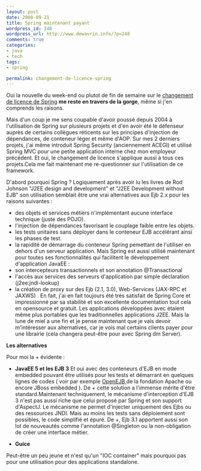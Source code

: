 ```yaml
--- 
layout: post
date: 2008-09-21
title: Spring maintenant payant
wordpress_id: 248
wordpress_url: http://www.dewavrin.info/?p=248
comments: true
categories: 
- java
- tech
tags:
- spring

permalink: changement-de-licence-spring
---
```


Oui la nouvelle du week-end ou plutot de fin de semaine sur le [changement de licence de Spring](http://newblog.springsource.com/2008/05/27/open-source-open-strategy-the-springsource-manifesto/) **me reste en travers de la gorge**, même si j'en comprends les raisons.

 Mais d'un coup je me sens coupable d'avoir poussé depuis 2004 à l'utilisation de Spring sur plusieurs projets et d'en avoir été le défenseur auprès de certains collègues réticents sur les principes d'injection de dépendances, de conteneur léger et même d'AOP. Sur mes 2 derniers projets, j'ai même introduit Spring Security (anciennement ACEGI) et utilisé Spring MVC pour une petite application interne chez mon employeur précédent. Et oui, le changement de licence s'applique aussi à tous ces projets.Cela me fait maintenant me re-questionner sur l'utilisation de ce framework.

D'abord pourquoi Spring ? Logiquement après avoir lu les livres de Rod Johnson "J2EE design and development" et "J2EE Development without EJB" son utilisation semblait être une vrai alternatives aux Ejb 2.x pour les raisons suivantes :
-  des objets et services métiers n'implémentant aucune interface technique (juste des POJO).
-  l'injection de dépendances favorisant le couplage faible entre les objets.
-  les tests unitaires sans déployer dans le conteneur EJB accélérant ainsi les phases de test.
- la rapidité de démarrage du conteneur Spring pemettant de l'utiliser en dehors d'un serveur application.
Mais Spring est aussi utilisé maintenant pour toutes ses fonctionnalités qui facilitent le développement d'application JavaEE :
-  son intercepteurs transactionnels et son annotation @Transactional
- l'accès aux services des serveurs d'application par simple déclaration  (j2ee:jndi-lookup)
-  la création de proxy sur des Ejb (2.1, 3.0), Web-Services (JAX-RPC et JAXWS) . 
En fait, j'ai en fait toujours été très satisfait de Spring Core et impressionné par sa stabilité et son excellente documentation tout cela en opensource et gratuit. Les applications développées avec étaient même plus portables que les traditionnelles applications J2EE.  Mais la lune de miel a une fin et je pense maintenant que je vais devoir m'intéresser aux alternatives, car je vois mal certains clients payer pour une librairie (cela changera peut-être pour avec Spring dm Server).

 **Les alternatives**

Pour moi la + évidente :
- **JavaEE 5 et les EJB 3**
Et oui avec des conteneurs d'EJB en mode embedded pouvant être utilisés pour les tests et démarrant en quelques lignes de codes ( voir par exemple [OpenEJB ](http://openejb.apache.org)de la fondation Apache ou encore JBoss embedded ).  De + cette solution a l'immense mérite d'être standard.Maintenant techniquement, le mécanisme d'interception d'EJB 3 n'est pas aussi riche que celui proposé par Spring et son support d'AspectJ. Le mécanisme ne permet d'injecter uniquement des Ejbs ou des ressources JNDI. Mais au moins les tests sans déploiement sont possibles, le code simplifié et épuré. De +, Ejb 3.1 apportent aussi son lot de nouveautés comme l'annotation @Singleton ou la non-obligation de créer une interface métier.

- **Guice**

Peut-être un peu jeune et n'est qu'un "IOC container" mais pourquoi pas pour une utilisation pour des applications standalone. 


